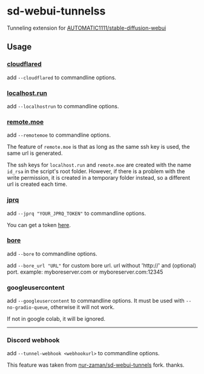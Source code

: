 # sd-webui-tunnelss

Tunneling extension for [AUTOMATIC1111/stable-diffusion-webui](https://github.com/AUTOMATIC1111/stable-diffusion-webui)

## Usage

### [cloudflared](https://try.cloudflare.com/)

add `--cloudflared` to commandline options.

### [localhost.run](https://localhost.run/)

add `--localhostrun` to commandline options.

### [remote.moe](https://github.com/fasmide/remotemoe)

add `--remotemoe` to commandline options.

The feature of `remote.moe` is that as long as the same ssh key is used, the same url is generated.

The ssh keys for `localhost.run` and `remote.moe` are created with the name `id_rsa` in the script's root folder. However, if there is a problem with the write permission, it is created in a temporary folder instead, so a different url is created each time.

### [jprq](https://github.com/azimjohn/jprq)

add `--jprq "YOUR_JPRQ_TOKEN"` to commandline options.

You can get a token [here](https://jprq.io/auth).

### [bore](https://github.com/ekzhang/bore)

add `--bore` to commandline options.

add `--bore_url "URL"` for custom bore url. url without 'http://' and (optional) port. example: myboreserver.com or myboreserver.com:12345

### googleusercontent

add `--googleusercontent` to commandline options. It must be used with `--no-gradio-queue`, otherwise it will not work.

If not in google colab, it will be ignored.

-----
### Discord webhook

add `--tunnel-webhook <webhookurl>` to commandline options.

This feature was taken from [nur-zaman/sd-webui-tunnels](https://github.com/nur-zaman/sd-webui-tunnels) fork. thanks.

